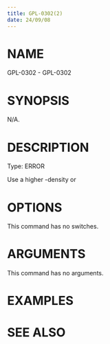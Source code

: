 ```yaml
---
title: GPL-0302(2)
date: 24/09/08
---
```


# NAME

GPL-0302 - GPL-0302

# SYNOPSIS

N/A.

# DESCRIPTION

Type: ERROR

Use a higher -density or

# OPTIONS

This command has no switches.

# ARGUMENTS

This command has no arguments.

# EXAMPLES

# SEE ALSO
